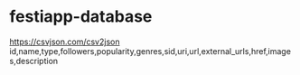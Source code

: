 # festiapp-database

https://csvjson.com/csv2json  
id,name,type,followers,popularity,genres,sid,uri,url,external_urls,href,images,description
